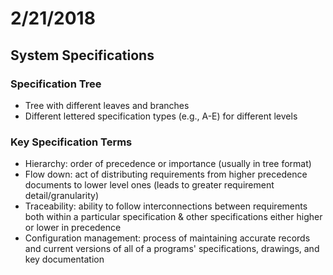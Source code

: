 # 2/21/2018

## System Specifications

### Specification Tree

- Tree with different leaves and branches
- Different lettered specification types (e.g., A-E) for different levels

### Key Specification Terms

- Hierarchy: order of precedence or importance (usually in tree format)
- Flow down: act of distributing requirements from higher precedence documents
to lower level ones (leads to greater requirement detail/granularity)
- Traceability: ability to follow interconnections between requirements both
within a particular specification & other specifications either higher or lower
in precedence
- Configuration management: process of maintaining accurate records and
current versions of all of a programs' specifications, drawings, and key
documentation



